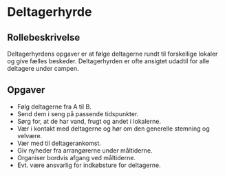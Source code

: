 # Deltagerhyrde

## Rollebeskrivelse
Deltagerhyrdens opgaver er at følge deltagerne rundt til forskellige lokaler og give fælles beskeder. Deltagerhyrden er ofte ansigtet udadtil for alle deltagere under campen.

## Opgaver
- Følg deltagerne fra A til B.
- Send dem i seng på passende tidspunkter.
- Sørg for, at de har vand, frugt og andet i lokalerne.
- Vær i kontakt med deltagerne og hør om den generelle stemning og velvære.
- Vær med til deltagerankomst.
- Giv nyheder fra arrangørerne under måltiderne.
- Organiser bordvis afgang ved måltiderne.
- Evt. være ansvarlig for indkøbsture for deltagerne.